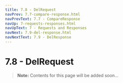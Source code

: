 ```yaml
---
title: 7.8 - DelRequest
navPrev: 7.7-compare-response.html
navPrevText: 7.7 - CompareResponse
navUp: 7-requests-responses.html
navUpText: 7 - Requests and Responses
navNext: 7.9-del-response.html
navNextText: 7.9 - DelResponse
---
```


# 7.8 - DelRequest

>**Note:** Contents for this page will be added soon...